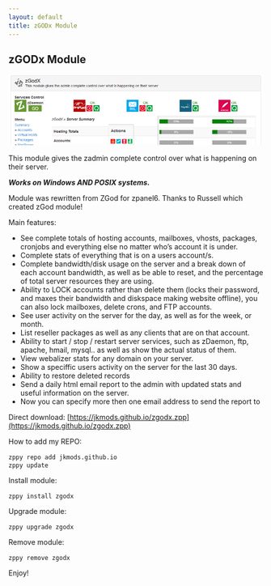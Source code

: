 ```yaml
---
layout: default
title: zGODx Module
---
```


## zGODx Module
![cpuraminfo](https://raw.githubusercontent.com/jkmods/jkmods.github.io/master/zgodx.png)

This module gives the zadmin complete control over what is happening on their server.

***Works on Windows AND POSIX systems.***

Module was rewritten from ZGod for zpanel6. Thanks to Russell which created zGod module!

Main features:
- See complete totals of hosting accounts, mailboxes, vhosts, packages, cronjobs and everything else no matter who’s account it is under.
- Complete stats of everything that is on a users account/s.
- Complete bandwidth/disk usage on the server and a break down of each account bandwidth, as well as be able to reset, and the percentage of total server resources they are using.
- Ability to LOCK accounts rather than delete them (locks their password, and maxes their bandwidth and diskspace making website offline), you can also lock mailboxes, delete crons, and FTP accounts.
- See user activity on the server for the day, as well as for the week, or month.
- List reseller packages as well as any clients that are on that account.
- Ability to start / stop / restart server services, such as zDaemon, ftp, apache, hmail, mysql.. as well as show the actual status of them.
- View webalizer stats for any domain on your server.
- Show a speciffic users activity on the server for the last 30 days.
- Ability to restore deleted records
- Send a daily html email report to the admin with updated stats and useful information on the server.
- Now you can specify more then one email address to send the report to



Direct download:
[https://jkmods.github.io/zgodx.zpp](https://jkmods.github.io/zgodx.zpp)

How to add my REPO:
```
zppy repo add jkmods.github.io
zppy update
```

Install module:
```
zppy install zgodx
```

Upgrade module:
```
zppy upgrade zgodx
```

Remove module:
```
zppy remove zgodx
```

Enjoy!
